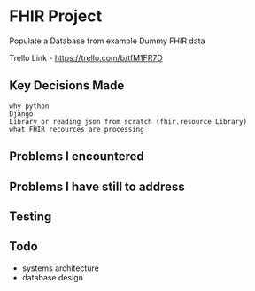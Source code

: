 # FHIR Project

Populate a Database from example Dummy FHIR data

Trello Link - https://trello.com/b/tfM1FR7D

## Key Decisions Made

    why python
    Django
    Library or reading json from scratch (fhir.resource Library)
    what FHIR recources are processing 

## Problems I encountered

## Problems I have still to address

## Testing

## Todo

- systems architecture
- database design


